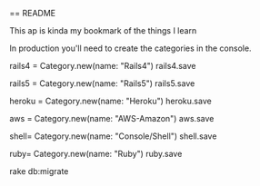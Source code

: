 == README


This ap is kinda my bookmark of the things I learn 

In production you'll need to create the categories in the console.


rails4 = Category.new(name: "Rails4")
rails4.save

rails5 = Category.new(name: "Rails5")
rails5.save

heroku = Category.new(name: "Heroku")
heroku.save

aws = Category.new(name: "AWS-Amazon")
aws.save

shell= Category.new(name: "Console/Shell")
shell.save

ruby= Category.new(name: "Ruby")
ruby.save


rake db:migrate

